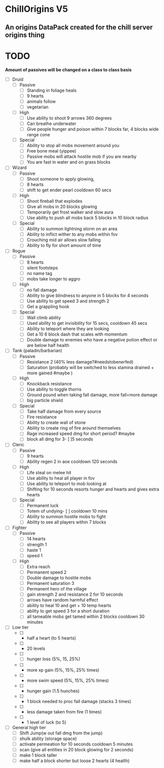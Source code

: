 # ChillOrigins V5
## An origins DataPack created for the chill server origins thing


# TODO

**Amount of passives will be changed on a class to class basis**
- [ ] Druid
  - [ ] Passive
    - [ ] Standing in foliage heals
    - [ ]  9 hearts 
    - [ ] animals follow 
    - [ ] vegetarian
  - [ ] High
    - [ ] Use ability to shoot 9 arrows 360 degrees
    - [ ] Can breathe underwater
    - [ ] Give people hunger and poison within 7 blocks far, 4 blocks wide range cone
  - [ ] Special
    - [ ] Ability to stop all mobs movement around you
    - [ ] Free bone meal (yippee)
    - [ ] Passive mobs will attack hostile mob if you are nearby
    - [ ] You are fast in water and on grass blocks
- [ ] Wizard
  - [ ] Passive
    - [ ] Shoot someone to apply glowing,
    - [ ] 8 hearts
    - [ ] shift to get ender pearl cooldown 60 secs 
  - [ ] High
    - [ ] Shoot fireball that explodes
    - [ ] Give all mobs in 20 blocks glowing
    - [ ] Temporarily get frost walker and slow aura
    - [ ] Use ability to push all mobs back 5 blocks in 10 block radius
  - [ ] Special
    - [ ] Ability to summon lightning storm on an area
    - [ ] Ability to inflict wither to any mobs within fov
    - [ ] Crouching mid air allows slow falling
    - [ ] Ability to fly for short amount of time
- [ ] Rogue
  - [ ] Passive
    - [ ] 8 hearts 
    - [ ] silent footsteps 
    - [ ] no name tag 
    - [ ] mobs take longer to aggro
  - [ ] High
    - [ ] no fall damage
    - [ ] Ability to give blindness to anyone in 5 blocks for 4 seconds
    - [ ] Use ability to get speed 3 and strength 2
    - [ ] Get a grappling hook
  - [ ] Special
    - [ ] Wall climb ability
    - [ ] Used ability to get invisibility for 15 secs, cooldown 45 secs
    - [ ] Ability to teleport where they are looking
    - [ ] Get a 10 6 block dash that scales with momentum
    - [ ] Double damage to enemies who have a negative potion effect or are below half health 
- [ ] Tank (paladin/barbarian)
  - [ ] Passive
    - [ ] Resistance 2 (40% less damage?#needstobenerfed)
    - [ ] Saturation (probably will be switched to less stamina drained + more gained #maybe )
  - [ ] High
    - [ ] Knockback resistance
    - [ ] Use ability to toggle thorns
    - [ ] Ground pound when taking fall damage, more fall=more damage
    - [ ] big particle shield
  - [ ] Special
    - [ ] Take half damage from every source
    - [ ] Fire resistance
    - [ ] Ability to create wall of stone
    - [ ] Ability to create ring of fire around themselves
    - [ ] Rage increased speed dmg for short period? #maybe
    - [ ] block all dmg for 3- [ ]5 seconds
- [ ] Cleric
  - [ ] Passive
    - [ ] 9 hearts
    - [ ]  Ability regen 2 in aoe cooldown 120 seconds
  - [ ] High
    - [ ] Life steal on melee hit
    - [ ] Use ability to heal all player in fov
    - [ ] Use ability to teleport to mob looking at
    - [ ] Shifting for 10 seconds resorts hunger and hearts and gives extra hearts
  - [ ] Special
    - [ ] Permanent luck
    - [ ] Totem of undying- [ ] cooldown 10 mins
    - [ ] Ability to summon hostile mobs to fight
    - [ ] Ability to see all players within 7 blocks
- [ ] Fighter
  - [ ] Passive
    - [ ] 14 hearts
    - [ ] strength 1
    - [ ] haste 1
    - [ ] speed 1
  - [ ] High
    - [ ] Extra reach
    - [ ] Permanent speed 2
    - [ ] Double damage to hostile mobs
    - [ ] Permanent saturation 3
    - [ ] Permanent hero of the village
    - [ ] gain strength 2 and resistance 2 for 10 seconds 
    - [ ] arrows have random harmful effect
    - [ ] ability to heal 10 and get + 10 temp hearts 
    - [ ] ability to get speed 3 for a short duration
    - [ ] all tameable mobs get tamed within 2 blocks cooldown 30 minutes 
- [ ] Low tier
  - [ ] + half a heart (to 5 hearts)
  - [ ] + 20 levels 
  - [ ] - [ ] hunger loss  (5%, 15, 25%)
  - [ ] + more xp gain (5%, 15%, 25% times)
  - [ ] + more swim speed (5%, 15%, 25% times)
  - [ ] + hunger gain (1.5 hunches)
  - [ ] + 1 block needed to proc fall damage (stacks 3 times) 
  - [ ] + less damage taken from fire (1 times)
  - [ ] + 1 level of luck (to 5)
- [ ] General high tier
  - [ ] Shift Jump(w out fall dmg from the jump) 
  - [ ] shulk ability (storage space)
  - [ ] activate permeation for 10 seconds cooldown 5 minutes 
  - [ ] scan (give all entities in 20 block glowing for 2 seconds)
  - [ ] make 1 block taller 
  - [ ] make half a block shorter but loose 2 hearts (4 health)